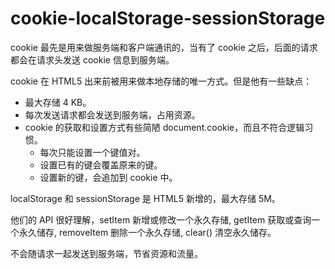# cookie-localStorage-sessionStorage

cookie 最先是用来做服务端和客户端通讯的，当有了 cookie 之后，后面的请求都会在请求头发送 cookie 信息到服务端。

cookie 在 HTML5 出来前被用来做本地存储的唯一方式。但是他有一些缺点：

- 最大存储 4 KB。
- 每次发送请求都会发送到服务端，占用资源。
- cookie 的获取和设置方式有些简陋 document.cookie，而且不符合逻辑习惯。
  - 每次只能设置一个键值对。
  - 设置已有的键会覆盖原来的键。
  - 设置新的键，会追加到 cookie 中。

localStorage 和 sessionStorage 是 HTML5 新增的，最大存储 5M。

他们的 API 很好理解，setItem 新增或修改一个永久存储, getItem 获取或查询一个永久储存, removeItem 删除一个永久存储, clear() 清空永久储存。

不会随请求一起发送到服务端，节省资源和流量。
